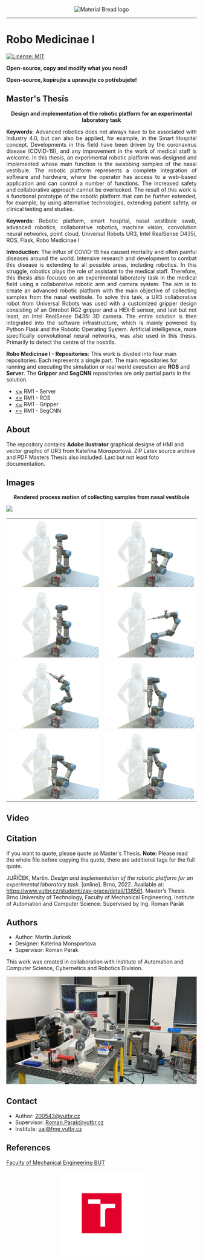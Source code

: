 <p align="center">
  <img src="https://user-images.githubusercontent.com/54715463/155894839-e6a05c2e-aa95-4b53-bb4d-c4cbc1a964b9.png" alt="Material Bread logo">
</p>

***

# Robo Medicinae I
<a href="https://github.com/Steigner/RM1_server/blob/main/LICENSE"><img alt="License: MIT" src="https://black.readthedocs.io/en/stable/_static/license.svg"></a>

**Open-source, copy and modify what you need!**

**Open-source, kopírujte a upravujte co potřebujete!**

<p align="center"><b><h2>Master's Thesis</h2></b></p>
<p align="center"><b>Design and implementation of the robotic platform for an experimental laboratory task</b></p>

<p align="justify"> <b>Keywords:</b> Advanced robotics does not always have to be associated with Industry 4.0, but can also be applied, for example, in the Smart Hospital concept. Developments in this field have been driven by the coronavirus disease (COVID-19), and any improvement in the work of medical staff is welcome. In this thesis, an experimental robotic platform was designed and implemented whose main function is the swabbing samples of the nasal vestibule. The robotic platform represents a complete integration of software and hardware, where the operator has access to a web-based application and can control a number of functions. The increased safety and collaborative approach cannot be overlooked. The result of this work is a functional prototype of the robotic platform that can be further extended, for example, by using alternative technologies, extending patient safety, or clinical testing and studies.</p>

<p align="justify"> <b>Keywords:</b> Robotic platform, smart hospital, nasal vestibule swab, advanced robotics, collaborative robotics, machine vision, convolution neural networks, point cloud, Universal Robots UR3, Intel RealSense D435i, ROS, Flask, Robo Medicinae I </p>

<p align="justify"> <b>Introduction:</b> The influx of COVID-19 has caused mortality and often painful diseases around the world. Intensive research and development to combat this disease is extending to all possible areas, including robotics. In this struggle, robotics plays the role of assistant to the medical staff. Therefore, this thesis also focuses on an experimental laboratory task in the medical field using a collaborative robotic arm and camera system. The aim is to create an advanced robotic platform with the main objective of collecting samples from the nasal vestibule. To solve this task, a UR3 collaborative robot from Universal Robots was used with a customized gripper design consisting of an Onrobot RG2 gripper and a HEX-E sensor, and last but not least, an Intel RealSense D435i 3D camera. The entire solution is then integrated into the software infrastructure, which is mainly powered by Python Flask and the Robotic Operating System. Artificial intelligence, more specifically convolutional neural networks, was also used in this thesis. Primarily to detect the centre of the nostrils.</p>

**Robo Medicinae I - Repositories**:
This work is divided into four main repositories. Each represents a single part. The main repositories for running and executing the simulation or real world execution are **ROS** and **Server**. The **Gripper** and **SegCNN** repositories are only partial parts in the solution.

+ [<=](https://github.com/Steigner/RM1_server) RM1 - Server
+ [<=](https://github.com/Steigner/RM1_ROS) RM1 - ROS         
+ [<=](https://github.com/Steigner/RM1_Gripper) RM1 - Gripper
+ [<=](https://github.com/Steigner/RM1_SegCNN) RM1 - SegCNN

## About
The repository contains **Adobe Ilustrator** graphical designe of HMI and vector graphic of UR3 from Kateřina Monsportová. ZIP Latex source archive and PDF Masters Thesis also included. Last but not least foto documentation.

## Images
<p align="center"><b>Rendered process motion of collecting samples from nasal vestibule</b></p>

<img src="src/Robo_Medicae.png">

<table>
  <tr>
    <td><img src="src/Process_Part_1.png"></td>
    <td><img src="src/Process_Part_2.png"></td>
  </tr>
  <tr>
    <td><img src="src/Process_Part_3.png"></td>
    <td><img src="src/Process_Part_4.png"></td>
  </tr>
  <tr>
    <td><img src="src/Process_Part_5.png"></td>
    <td><img src="src/Process_Part_6.png"></td>
  </tr>
  <tr>
    <td><img src="src/Process_Part_7.png"></td>
    <td><img src="src/Process_Part_8.png"></td>
  </tr>
</table>

## Video

## Citation
If you want to quote, please quote as Master's Thesis.
**Note:** Please read the whole file before copying the quote, there are additional tags for the full quote.

JUŘÍČEK, Martin.  _Design and implementation of the robotic platform for an experimental
laboratory task._ [online]. Brno, 2022. Available at: https://www.vutbr.cz/studenti/zav-prace/detail/138561. Master’s
Thesis. Brno University of Technology, Faculty of Mechanical Engineering, Institute of Automation and Computer Science. Supervised by Ing. Roman Parák

## Authors

* Author: Martin Juricek
* Designer: Katerina Monsportova
* Supervisor: Roman Parak

This work was created in collaboration with Institute of Automation and Computer Science, Cybernetics and Robotics Division.

<img src="src/yumi_ur.jpg">

## Contact

* Author: 200543@vutbr.cz
* Supervisor: Roman.Parak@vutbr.cz
* Institute: uai@fme.vutbr.cz

## References

[Faculty of Mechanical Engineering BUT](https://www.fme.vutbr.cz/en)

<p align="center"><img src="src/logo.png"></p>
